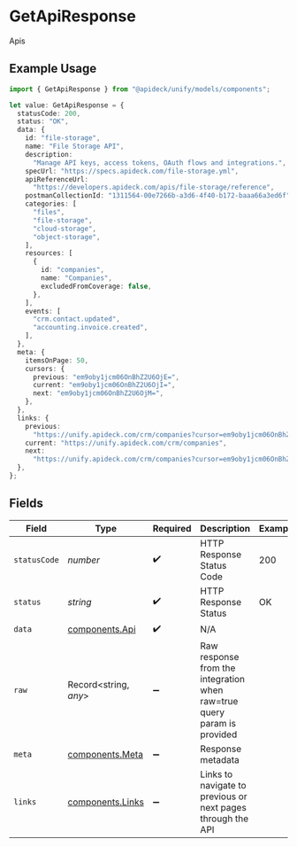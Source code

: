 # GetApiResponse

Apis

## Example Usage

```typescript
import { GetApiResponse } from "@apideck/unify/models/components";

let value: GetApiResponse = {
  statusCode: 200,
  status: "OK",
  data: {
    id: "file-storage",
    name: "File Storage API",
    description:
      "Manage API keys, access tokens, OAuth flows and integrations.",
    specUrl: "https://specs.apideck.com/file-storage.yml",
    apiReferenceUrl:
      "https://developers.apideck.com/apis/file-storage/reference",
    postmanCollectionId: "1311564-00e7266b-a3d6-4f40-b172-baaa66a3ed6f",
    categories: [
      "files",
      "file-storage",
      "cloud-storage",
      "object-storage",
    ],
    resources: [
      {
        id: "companies",
        name: "Companies",
        excludedFromCoverage: false,
      },
    ],
    events: [
      "crm.contact.updated",
      "accounting.invoice.created",
    ],
  },
  meta: {
    itemsOnPage: 50,
    cursors: {
      previous: "em9oby1jcm06OnBhZ2U6OjE=",
      current: "em9oby1jcm06OnBhZ2U6OjI=",
      next: "em9oby1jcm06OnBhZ2U6OjM=",
    },
  },
  links: {
    previous:
      "https://unify.apideck.com/crm/companies?cursor=em9oby1jcm06OnBhZ2U6OjE%3D",
    current: "https://unify.apideck.com/crm/companies",
    next:
      "https://unify.apideck.com/crm/companies?cursor=em9oby1jcm06OnBhZ2U6OjM",
  },
};
```

## Fields

| Field                                                                   | Type                                                                    | Required                                                                | Description                                                             | Example                                                                 |
| ----------------------------------------------------------------------- | ----------------------------------------------------------------------- | ----------------------------------------------------------------------- | ----------------------------------------------------------------------- | ----------------------------------------------------------------------- |
| `statusCode`                                                            | *number*                                                                | :heavy_check_mark:                                                      | HTTP Response Status Code                                               | 200                                                                     |
| `status`                                                                | *string*                                                                | :heavy_check_mark:                                                      | HTTP Response Status                                                    | OK                                                                      |
| `data`                                                                  | [components.Api](../../models/components/api.md)                        | :heavy_check_mark:                                                      | N/A                                                                     |                                                                         |
| `raw`                                                                   | Record<string, *any*>                                                   | :heavy_minus_sign:                                                      | Raw response from the integration when raw=true query param is provided |                                                                         |
| `meta`                                                                  | [components.Meta](../../models/components/meta.md)                      | :heavy_minus_sign:                                                      | Response metadata                                                       |                                                                         |
| `links`                                                                 | [components.Links](../../models/components/links.md)                    | :heavy_minus_sign:                                                      | Links to navigate to previous or next pages through the API             |                                                                         |